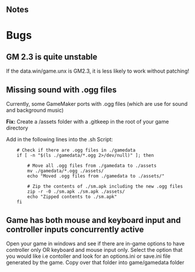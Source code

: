 ## Notes

# Bugs

## GM 2.3 is quite unstable
If the data.win/game.unx is GM2.3, it is less likely to work without patching!

## Missing sound with .ogg files 

Currently, some GameMaker ports with .ogg files (which are use for sound and background music)

**Fix:**
Create a /assets folder with a .gitkeep in the root of your game directory

Add in the following lines into the .sh Script:

		# Check if there are .ogg files in ./gamedata
		if [ -n "$(ls ./gamedata/*.ogg 2>/dev/null)" ]; then
    
			# Move all .ogg files from ./gamedata to ./assets
			mv ./gamedata/*.ogg ./assets/
			echo "Moved .ogg files from ./gamedata to ./assets/"
    
			# Zip the contents of ./sm.apk including the new .ogg files
			zip -r -0 ./sm.apk ./sm.apk ./assets/
			echo "Zipped contents to ./sm.apk"
		fi

## Game has both mouse and keyboard input and controller inputs concurrently active

Open your game in windows and see if there are in-game options to have controller only OR keyboard and mouse input only.
Select the option that you would like i.e contoller and look for an options.ini or save.ini file generated by the game.
Copy over that folder into game/gamedata folder



